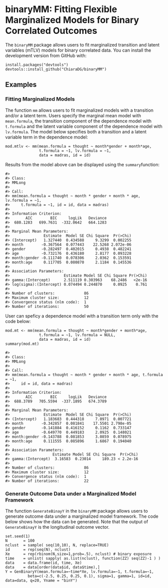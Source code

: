 # binaryMM: Fitting Flexible Marginalized Models for Binary Correlated Outcomes

The `binaryMM` package allows users to fit marginalized transition and latent variables (mTLV) models for binary correlated data. You can install the development version from GitHub with:

```{r, eval = FALSE}
install.packages("devtools")
devtools::install_github("ChiaraDG/binaryMM")
```

## Examples

### Fitting Marginalized Models

The function `mm` allows users to fit marginalized models with a transition and/or a latent term. Users specify the marginal mean model with `mean.formula`, the transition component of the dependence model with `t.formula` and the latent variable component of the dependence model with `lv.formula`. The model below specifies both a transition and a latent variable term in the dependence model:

```{r, eval = FALSE}
mod.mtlv <- mm(mean.formula = thought ~ month*gender + month*age,
               t.formula = ~1, lv.formula = ~1, 
               data = madras, id = id)
```

Results from the model above can be displayed using the `summary`function:

```{r}
#> 
#> Class:
#> MMLong
#> 
#> Call:
#> mm(mean.formula = thought ~ month * gender + month * age, lv.formula = ~1, 
#>     t.formula = ~1, id = id, data = madras)
#> 
#> Information Criterion:
#>       AIC        BIC     logLik   Deviance  
#>  680.1283   699.7631  -332.0642   664.1283  
#> 
#> Marginal Mean Parameters:
#>               Estimate  Model SE Chi Square  Pr(>Chi)
#> (Intercept)   1.327440  0.434588     9.3299  0.002255
#> month        -0.367564  0.077443    22.5268 2.072e-06
#> gender       -0.282497  0.402015     0.4938  0.482241
#> age          -0.732176  0.436180     2.8177  0.093228
#> month:gender -0.111740  0.078306     2.0362  0.153591
#> month:age     0.117705  0.080870     2.1184  0.145536
#> 
#> Association Parameters:
#>                        Estimate Model SE Chi Square Pr(>Chi)
#> gamma:(Intercept)      2.511119 0.303963    68.2486   <2e-16
#> log(sigma):(Intercept) 0.074494 0.244870     0.0925    0.761
#> 
#> Number of clusters:             86 
#> Maximum cluster size:           12 
#> Convergence status (nlm code):  1 
#> Number of iterations:           50
```

User can speficy a dependence model with a transition term only with the code below:

```{r, eval = FALSE}
mod.mt <- mm(mean.formula = thought ~ month*gender + month*age,
               t.formula = ~1, lv.formula = NULL, 
               data = madras, id = id)
summary(mod.mt)

#> 
#> Class:
#> MMLong
#> 
#> Call:
#> mm(mean.formula = thought ~ month * gender + month * age, t.formula = ~1, 
#>     id = id, data = madras)
#> 
#> Information Criterion:
#>       AIC        BIC     logLik   Deviance  
#>  688.3789   705.5594  -337.1895   674.3789  
#> 
#> Marginal Mean Parameters:
#>               Estimate  Model SE Chi Square  Pr(>Chi)
#> (Intercept)   1.183683  0.444318     7.0971  0.007721
#> month        -0.342857  0.081841    17.5501 2.798e-05
#> gender       -0.141884  0.416152     0.1162  0.733147
#> age          -0.649770  0.449183     2.0925  0.148021
#> month:gender -0.143788  0.081853     3.0859  0.078975
#> month:age     0.111555  0.085896     1.6867  0.194040
#> 
#> Association Parameters:
#>                   Estimate Model SE Chi Square  Pr(>Chi)
#> gamma:(Intercept)  3.16583  0.23014     189.23 < 2.2e-16
#> 
#> Number of clusters:             86 
#> Maximum cluster size:           12 
#> Convergence status (nlm code):  1 
#> Number of iterations:           22
```

### Generate Outcome Data under a Marginalized Model Framework

The function `GenerateBinayY` in the `binaryMM` package allows users to generate outcome data under a marginalized model framework. The code below shows how the data can be generated. Note that the output of `GenerateBinayY` is the longitudinal outcome vector.

```{r}
set.seed(1)
N       = 100
nclust  = sample( seq(10,10), N, replace=TRUE)
id      = rep(seq(N), nclust)
Xe      = rep(rbinom(N,size=1,prob=.5), nclust) # binary exposure
time    = unlist( sapply( as.list(nclust), function(ZZ) seq(ZZ)-1 ) )
data    = data.frame(id, time, Xe)
data    = data[order(data$id, data$time),]
Y = GenBinaryY(mean.formula=~time*Xe, lv.formula=~1, t.formula=~1,
          beta=c(-2.5, 0.25, 0.25, 0.1), sigma=1, gamma=1, id=id, data=data, q=20, Yname = "binY")
```
